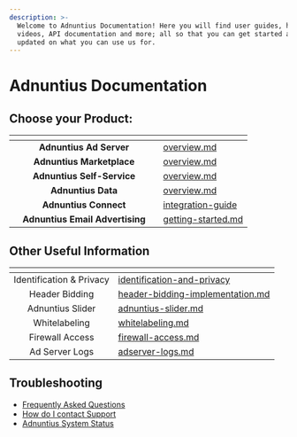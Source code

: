 ```yaml
---
description: >-
  Welcome to Adnuntius Documentation! Here you will find user guides, how-to
  videos, API documentation and more; all so that you can get started and stay
  updated on what you can use us for.
---
```


# Adnuntius Documentation

## Choose your Product:

<table data-view="cards"><thead><tr><th></th><th align="center"></th><th></th><th data-hidden data-card-target data-type="content-ref"></th></tr></thead><tbody><tr><td></td><td align="center"><strong>Adnuntius Ad Server</strong></td><td></td><td><a href="adnuntius-advertising/overview.md">overview.md</a></td></tr><tr><td></td><td align="center"><strong>Adnuntius Marketplace</strong></td><td></td><td><a href="adnuntius-marketplace/overview.md">overview.md</a></td></tr><tr><td></td><td align="center"><strong>Adnuntius Self-Service</strong></td><td></td><td><a href="adnuntius-self-service/overview.md">overview.md</a></td></tr><tr><td></td><td align="center"><strong>Adnuntius Data</strong></td><td></td><td><a href="adnuntius-data/overview.md">overview.md</a></td></tr><tr><td></td><td align="center"><strong>Adnuntius Connect</strong></td><td></td><td><a href="adnuntius-connect/integration-guide/">integration-guide</a></td></tr><tr><td></td><td align="center"><strong>Adnuntius Email Advertising</strong></td><td></td><td><a href="adnuntius-email-advertising/getting-started.md">getting-started.md</a></td></tr></tbody></table>

## Other Useful Information

<table data-view="cards"><thead><tr><th align="center"></th><th data-hidden data-card-target data-type="content-ref"></th></tr></thead><tbody><tr><td align="center">Identification &#x26; Privacy</td><td><a href="other-useful-information/identification-and-privacy/">identification-and-privacy</a></td></tr><tr><td align="center">Header Bidding</td><td><a href="other-useful-information/header-bidding-implementation.md">header-bidding-implementation.md</a></td></tr><tr><td align="center">Adnuntius Slider</td><td><a href="other-useful-information/adnuntius-slider.md">adnuntius-slider.md</a></td></tr><tr><td align="center">Whitelabeling</td><td><a href="other-useful-information/whitelabeling.md">whitelabeling.md</a></td></tr><tr><td align="center">Firewall Access</td><td><a href="other-useful-information/firewall-access.md">firewall-access.md</a></td></tr><tr><td align="center">Ad Server Logs</td><td><a href="other-useful-information/adserver-logs.md">adserver-logs.md</a></td></tr></tbody></table>

## Troubleshooting

* [Frequently Asked Questions](other-useful-information/faq.md)
* [How do I contact Support](troubleshooting/how-do-i-contact-support.md)
* [Adnuntius System Status](https://status.adnuntius.com)
